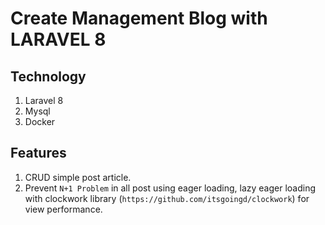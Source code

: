 <p align="center">
<h1>Create Management Blog with LARAVEL 8</h1>
</p>

## Technology
1. Laravel 8
2. Mysql
3. Docker

## Features
1. CRUD simple post article.
2. Prevent ```N+1 Problem``` in all post using eager loading, lazy eager loading with clockwork library (```https://github.com/itsgoingd/clockwork```) for view performance.